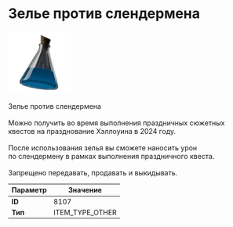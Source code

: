 # Зелье против слендермена

![Item Image](../img/8107.webp?raw=true)

Зелье против слендермена<br><br>Можно получить во время выполнения праздничных сюжетных<br>квестов на празднование Хэллоуина в 2024 году.<br><br>После использования зелья вы сможете наносить урон<br>по слендермену в рамках выполнения праздничного квеста.<br><br>Запрещено передавать, продавать и выкидывать.


| Параметр | Значение |
|----------|----------|
| **ID** | 8107 |
| **Тип** | ITEM_TYPE_OTHER |

